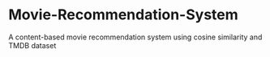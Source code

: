 # Movie-Recommendation-System
 A content-based movie recommendation system using cosine similarity and TMDB dataset
